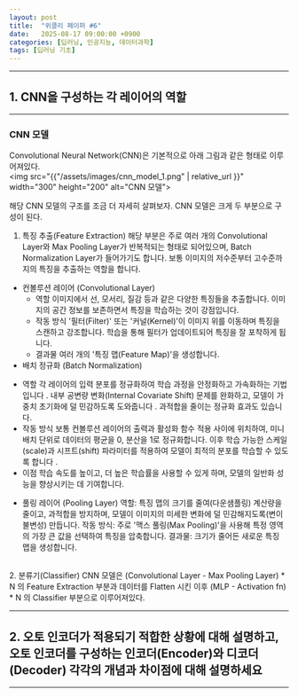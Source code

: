 ```yaml
---
layout: post
title:  "위클리 페이퍼 #6"
date:   2025-08-17 09:00:00 +0900
categories: [딥러닝, 인공지능, 데이터과학]
tags: [딥러닝 기초]
---
```

---
## 1. CNN을 구성하는 각 레이어의 역할
---

### CNN 모델
Convolutional Neural Network(CNN)은 기본적으로 아래 그림과 같은 형태로 이루어져있다.
<br>
<img src="{{"/assets/images/cnn_model_1.png" | relative_url }}" width="300" height="200" alt="CNN 모델">

해당 CNN 모델의 구조를 조금 더 자세히 살펴보자. CNN 모델은 크게 두 부분으로 구성이 된다.
1. 특징 추출(Feature Extraction)
해당 부분은 주로 여러 개의 Convolutional Layer와 Max Pooling Layer가 반복적되는 형태로 되어있으며, Batch Normalization Layer가 들어가기도 합니다.
보통 이미지의 저수준부터 고수준까지의 특징을 추출하는 역할을 합니다.
- 컨볼루션 레이어 (Convolutional Layer)
  * 역할 
  이미지에서 선, 모서리, 질감 등과 같은 다양한 특징들을 추출합니다. 이미지의 공간 정보를 보존하면서 특징을 학습하는 것이 강점입니다.
  * 작동 방식
  '필터(Filter)' 또는 '커널(Kernel)'이 이미지 위를 이동하며 특징을 스캔하고 강조합니다. 학습을 통해 필터가 업데이트되어 특징을 잘 포착하게 됩니다.
  * 결과물
  여러 개의 '특징 맵(Feature Map)'을 생성합니다.
- 배치 정규화 (Batch Normalization)
* 역할
각 레이어의 입력 분포를 정규화하여 학습 과정을 안정화하고 가속화하는 기법입니다 . 내부 공변량 변화(Internal Covariate Shift) 문제를 완화하고, 모델이 가중치 초기화에 덜 민감하도록 도와줍니다 . 과적합을 줄이는 정규화 효과도 있습니다.
* 작동 방식
보통 컨볼루션 레이어의 출력과 활성화 함수 적용 사이에 위치하여, 미니 배치 단위로 데이터의 평균을 0, 분산을 1로 정규화합니다. 이후 학습 가능한 스케일(scale)과 시프트(shift) 파라미터를 적용하여 모델이 최적의 분포를 학습할 수 있도록 합니다  .
* 이점
학습 속도를 높이고, 더 높은 학습률을 사용할 수 있게 하며, 모델의 일반화 성능을 향상시키는 데 기여합니다.
- 풀링 레이어 (Pooling Layer)
역할: 특징 맵의 크기를 줄여(다운샘플링) 계산량을 줄이고, 과적합을 방지하며, 모델이 이미지의 미세한 변화에 덜 민감해지도록(변이 불변성) 만듭니다.
작동 방식: 주로 '맥스 풀링(Max Pooling)'을 사용해 특정 영역의 가장 큰 값을 선택하여 특징을 압축합니다.
결과물: 크기가 줄어든 새로운 특징 맵을 생성합니다.
<br>
2. 분류기(Classifier)
CNN 모델은 (Convolutional Layer - Max Pooling Layer) * N 의 Feature Extraction 부분과 데이터를 Flatten 시킨 이후 (MLP - Activation fn) * N 의 Classifier 부분으로 이루어져있다.


---
## 2. 오토 인코더가 적용되기 적합한 상황에 대해 설명하고, 오토 인코더를 구성하는 인코더(Encoder)와 디코더(Decoder) 각각의 개념과 차이점에 대해 설명하세요
---
